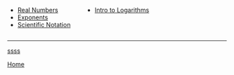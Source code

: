 <div>
  <!-- First list -->
  <ul style="display:inline-block; vertical-align:top; margin-right:2em;">
    <li><a href="./algebra/prerequisites/1_Real_Numbers.html">Real Numbers</a></li>
    <li><a href="./algebra/prerequisites/2_Exponents.html">Exponents</a></li>
    <li><a href="./algebra/prerequisites/3_Scientific_Notation.html">Scientific Notation</a></li>
  </ul>

  <!-- Second list -->
  <ul style="display:inline-block; vertical-align:top;">
     <li><a href="./logarithms/1_Intro_to_Logarithms.html">Intro to Logarithms</a></li>
  </ul>
</div>

---

[ssss](./logarithms/2_Relationship_between_exponential_and_logarithms.md)

[Home](./../README.md)
